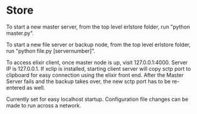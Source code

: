 # Store

To start a new master server, from the top level erlstore folder, run "python master.py".

To start a new file server or backup node, from the top level erlstore folder, run "python file.py [servernumber]".

To access elixir client, once master node is up, visit 127.0.0.1:4000. Server IP is 127.0.0.1. If xclip is installed, starting client server will copy sctp port to clipboard for easy connection using the elixir front end. After the Master Server fails and the backup takes over, the new sctp port has to be re-entered as well.

Currently set for easy localhost startup. Configuration file changes can be made to run across a network.

